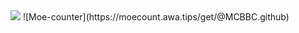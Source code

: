 <img src="https://moecount.awa.tips/get/@MCBBC.github">
![Moe-counter](https://moecount.awa.tips/get/@MCBBC.github)
